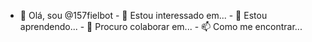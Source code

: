 - 👋 Olá, sou @157fielbot - 👀 Estou interessado em... - 🌱 Estou aprendendo... - 💞️ Procuro colaborar em... - 📫 Como me encontrar... 

<!---
157fielbot/157fielbot is a ✨ special ✨ repository because its `README.md` (this file) appears on your GitHub profile.
You can click the Preview link to take a look at your changes.
--->
